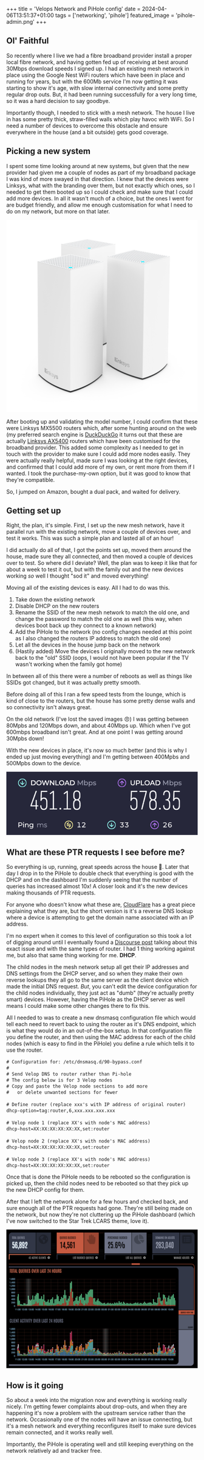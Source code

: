 +++
title = 'Velops Network and PiHole config'
date = 2024-04-06T13:51:37+01:00
tags = ['networking', 'pihole']
featured_image = 'pihole-admin.png'
+++
## Ol' Faithful

So recently where I live we had a fibre broadband provider install a proper local fibre network, and having gotten fed up of receiving at best around 30Mbps download speeds I signed up. I had an existing mesh network in place using the Google Nest WiFi routers which have been in place and running for years, but with the 600Mb service I'm now getting it was starting to show it's age, with slow internal connectivity and some pretty regular drop outs. But, it had been running successfully for a very long time, so it was a hard decision to say goodbye.

Importantly though, I needed to stick with a mesh network. The house I live in has some pretty thick, straw-filled walls which play havoc with WiFi. So I need a number of devices to overcome this obstacle and ensure everywhere in the house (and a bit outside) gets good coverage.

## Picking a new system

I spent some time looking around at new systems, but given that the new provider had given me a couple of nodes as part of my broadband package I was kind of more swayed in that direction. I knew that the devices were Linksys, what with the branding over them, but not exactly which ones, so I needed to get them booted up so I could check and make sure that I could add more devices. In all it wasn't much of a choice, but the ones I went for are budget friendly, and allow me enough customisation for what I need to do on my network, but more on that later.

![Velops Nodes](velops-nodes.png "Linksys AX5400 nodes")

After booting up and validating the model number, I could confirm that these were Linksys MX5500 routers which, after some hunting around on the web (my preferred search engine is [DuckDuckGo](https://duckduckgo.com) it turns out that these are actually [Linksys AX5400](https://www.linksys.com/gb/support-product/?sku=MX5502-KE) routers which have been customised for the broadband provider. This added some complexity as I needed to get in touch with the provider to make sure I could add more nodes easily. They were actually really helpful, made sure I was looking at the right devices, and confirmed that I could add more of my own, or rent more from them if I wanted. I took the purchase-my-own option, but it was good to know that they're compatible.

So, I jumped on Amazon, bought a dual pack, and waited for delivery.

## Getting set up

Right, the plan, it's simple. First, I set up the new mesh network, have it parallel run with the existing network, move a couple of devices over, and test it works. This was such a simple plan and lasted all of an hour!

I did actually do all of that, I got the points set up, moved them around the house, made sure they all connected, and then moved a couple of devices over to test. So where did I deviate? Well, the plan was to keep it like that for about a week to test it out, but with the family out and the new devices working _so_ well I thought "sod it" and moved everything!

Moving all of the existing devices is easy. All I had to do was this.

1. Take down the existing network
2. Disable DHCP on the new routers
3. Rename the SSID of the new mesh network to match the old one, and change the password to match the old one as well (this way, when devices boot back up they connect to a known network)
4. Add the PiHole to the network (no config changes needed at this point as I also changed the routers IP address to match the old one)
5. Let all the devices in the house jump back on the network
6. (Hastily added) Move the devices I originally moved to the new network back to the "old" SSID (oops, I would not have been popular if the TV wasn't working when the family got home)

In between all of this there were a number of reboots as well as things like SSIDs got changed, but it was actually pretty smooth.

Before doing all of this I ran a few speed tests from the lounge, which is kind of close to the routers, but the house has some pretty dense walls and so connectivity isn't always great.

On the old network (I've lost the saved images :angry:) I was getting between 80Mpbs and 120Mbps down, and about 40Mbps up. Which when I've got 600mbps broadband isn't great. And at one point I was getting around 30Mpbs down!

With the new devices in place, it's now so much better (and this is why I ended up just moving everything) and I'm getting between 400Mpbs and 500Mpbs down to the device.

![Speed test with new devices](speedtest.png "Running on the new devices I'm getting 450Mbps download, 578Mpbs upload to the device")

## What are these PTR requests I see before me?

So everything is up, running, great speeds across the house :partying_face:. Later that day I drop in to the PiHole to double check that everything is good with the DHCP and on the dashboard I'm suddenly seeing that the number of queries has increased almost 10x! A closer look and it's the new devices making thousands of PTR requests.

For anyone who doesn't know what these are, [CloudFlare](https://www.cloudflare.com/en-gb/learning/dns/dns-records/dns-ptr-record/) has a great piece explaining what they are, but the short version is it's a reverse DNS lookup where a device is attempting to get the domain name associated with an IP address.

I'm no expert when it comes to this level of configuration so this took a lot of digging around until I eventually found a [Discourse post](https://discourse.pi-hole.net/t/fix-velop-mesh-flooding-pi-hole-with-ptr-requests/61381) talking about this exact issue and with the same types of router. I had 1 thing working against me, but also that same thing working for me. **DHCP**.

The child nodes in the mesh network setup all get their IP addresses and DNS settings from the DHCP server, and so when they make their own reverse lookups they all go to the same server as the client device which made the initial DNS request. _But_, you can't edit the device configuration for the child nodes individually, they just act as "dumb" (they're actually pretty smart) devices. However, having the PiHole as the DHCP server as well means I could make some other changes there to fix this.

All I needed to was to create a new dnsmasq configuration file which would tell each need to revert back to using the router as it's DNS endpoint, which is what they would do in an out-of-the-box setup. In that configuration file you define the router, and then using the MAC address for each of the child nodes (which is easy to find in the PiHole) you define a rule which tells it to use the router.

```lighttpd
# Configuration for: /etc/dnsmasq.d/90-bypass.conf
# 
# Send Velop DNS to router rather than Pi-hole
# The config below is for 3 Velop nodes
# Copy and paste the Velop node sections to add more
#   or delete unwanted sections for fewer

# Define router (replace xxx's with IP address of original router)
dhcp-option=tag:router,6,xxx.xxx.xxx.xxx

# Velop node 1 (replace XX's with node's MAC address)
dhcp-host=XX:XX:XX:XX:XX:XX,set:router

# Velop node 2 (replace XX's with node's MAC address)
dhcp-host=XX:XX:XX:XX:XX:XX,set:router

# Velop node 3 (replace XX's with node's MAC address)
dhcp-host=XX:XX:XX:XX:XX:XX,set:router
```

Once that is done the PiHole needs to be rebooted so the configuration is picked up, then the child nodes need to be rebooted so that they pick up the new DHCP config for them.

After that I left the network alone for a few hours and checked back, and sure enough all of the PTR requests had gone. They're still being made on the network, but now they're not cluttering up the PiHole dashboard (which I've now switched to the Star Trek LCARS theme, love it).

![PiHole dashboard](pihole.png "PiHole showing current activity")

## How is it going

So about a week into the migration now and everything is working really nicely. I'm getting fewer complaints about drop-outs, and when they are happening it's now a problem with the upstream service rather than the network. Occasionally one of the nodes will have an issue connecting, but it's a mesh network and everything reconfigures itself to make sure devices remain connected, and it works really well.

Importantly, the PiHole is operating well and still keeping everything on the network relatively ad and tracker free.
